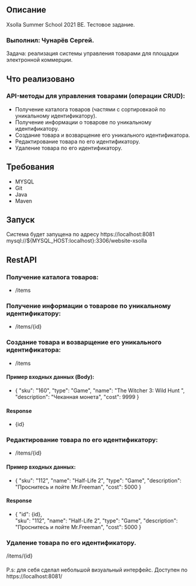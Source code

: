 ## Описание
Xsolla Summer School 2021 BE. Тестовое задание.
### Выполнил: Чунарёв Сергей.

Задача: реализация системы управления товарами для площадки электронной коммерции.

## Что реализовано

  ### API-методы для управления товарами (операции CRUD):
- Получение каталога товаров (частями с сортировкаой по уникальному идентификатору).
- Получение информации о товарове по уникальному идентификатору.
- Создание товара и возварщение его уникального идентификатора.
- Редактирование товара по его идентификатору.
- Удаление товара по его идентификатору.

## Требования
* MYSQL
* Git
* Java
* Maven

## Запуск

Система будет запущена по адресу https://localhost:8081
mysql://${MYSQL_HOST:localhost}:3306/website-xsolla

## RestAPI
 ### Получение каталога товаров:
- /items
 ### Получение информации о товарове по уникальному идентификатору:
- /items/{id}
 ### Создание товара и возварщение его уникального идентификатора:
 - /items
 #### Пример входных данных (Body): 
 - {
 "sku": "160",
 "type": "Game",
 "name": "The Witcher 3: Wild Hunt ",
 "description": "Чеканная монета",
 "cost": 9999
 }
 #### Response 
 - {id}
 ### Редактирование товара по его идентификатору:
 - /items/{id}
 #### Пример входных данных: 
- { 
 "sku": "112",
 "name": "Half-Life 2",
 "type": "Game",
 "description": "Проснитесь и пойте Mr.Freeman",
 "cost": 5000
}
#### Response 
 - {
 "id": {id},	  
 "sku": "112",
 "name": "Half-Life 2",
 "type": "Game",
 "description": "Проснитесь и пойте Mr.Freeman",
 "cost": 5000
}
 ### Удаление товара по его идентификатору.
/items/{id}
  ####
 P.s: для себя сделал небольшой визуальный интерфейс.
	Доступен по https://localhost:8081/